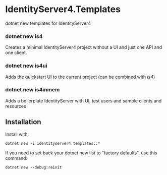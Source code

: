 # IdentityServer4.Templates
dotnet new templates for IdentityServer4

### dotnet new is4
Creates a minimal IdentityServer4 project without a UI and just one API and one client.

### dotnet new is4ui
Adds the quickstart UI to the current project (can be combined with *is4*)

### dotnet new is4inmem
Adds a boilerplate IdentityServer with UI, test users and sample clients and resources

## Installation 

Install with:

`dotnet new -i identityserver4.templates::*`

If you need to set back your dotnet new list to "factory defaults", use this command:

`dotnet new --debug:reinit`
